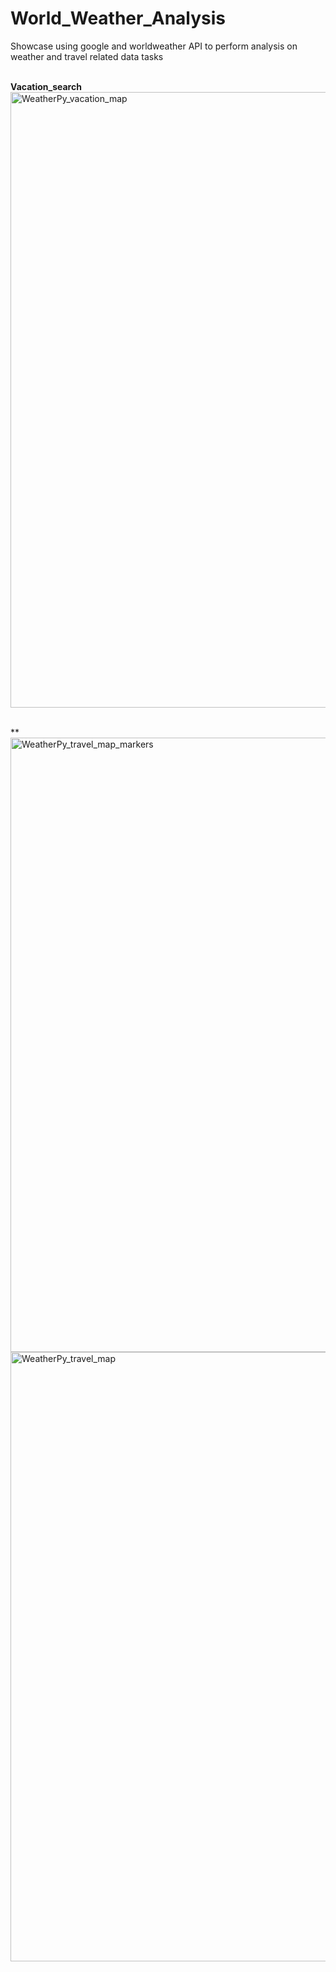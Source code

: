 # World_Weather_Analysis
Showcase using google and worldweather API to perform analysis on weather and travel related data tasks

<br/>**Vacation_search**
<img width="985" alt="WeatherPy_vacation_map" src="https://user-images.githubusercontent.com/77771292/114292789-2ba90580-9a5f-11eb-89ea-6b5beb39dcef.png">

<br/>**
<img width="983" alt="WeatherPy_travel_map_markers" src="https://user-images.githubusercontent.com/77771292/114292792-34014080-9a5f-11eb-9eca-0044bc6872fc.png">
<img width="975" alt="WeatherPy_travel_map" src="https://user-images.githubusercontent.com/77771292/114292795-35cb0400-9a5f-11eb-8be9-7181a3e7941d.png">

